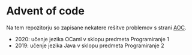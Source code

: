 # Advent of code
Na tem repozitorju so zapisane nekatere rešitve problemov s strani [AOC](https://adventofcode.com/). 

* 2020: učenje jezika OCaml v sklopu predmeta Programiranje 1
* 2019: učenje jezika Java v sklopu predmeta Programiranje 2
